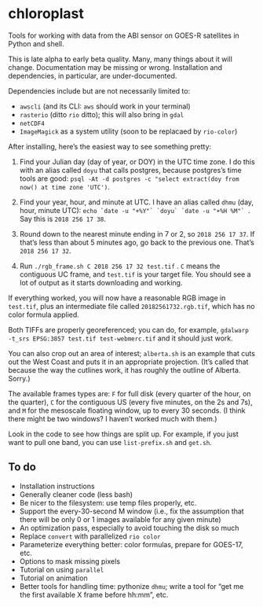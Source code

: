 # chloroplast

Tools for working with data from the ABI sensor on GOES-R satellites in Python and shell.

This is late alpha to early beta quality. Many, many things about it will change. Documentation may be missing or wrong. Installation and dependencies, in particular, are under-documented.

Dependencies include but are not necessarily limited to:

- `awscli` (and its CLI: `aws` should work in your terminal)
- `rasterio` (ditto `rio` ditto); this will also bring in `gdal`
- `netCDF4`
- `ImageMagick` as a system utility (soon to be replacaed by `rio-color`)

After installing, here’s the easiest way to see something pretty:

1. Find your Julian day (day of year, or DOY) in the UTC time zone. I do this with an alias called `doyu` that calls postgres, because postgres’s time tools are good: `psql -At -d postgres -c "select extract(doy from now() at time zone 'UTC')`.

2. Find your year, hour, and minute at UTC. I have an alias called `dhmu` (day, hour, minute UTC): ```echo `date -u "+%Y"` `doyu` `date -u "+%H %M"` ```. Say this is `2018 256 17 38`.

3. Round down to the nearest minute ending in 7 or 2, so `2018 256 17 37`. If that’s less than about 5 minutes ago, go back to the previous one. That’s `2018 256 17 32`. 

4. Run `./rgb_frame.sh C 2018 256 17 32 test.tif` . `C` means the contiguous UC frame, and `test.tif` is your target file. You should see a lot of output as it starts downloading and working.

If everything worked, you will now have a reasonable RGB image in `test.tif`, plus an intermediate file called `20182561732.rgb.tif`, which has no color formula applied.

Both TIFFs are properly georeferenced; you can do, for example, `gdalwarp -t_srs EPSG:3857 test.tif test-webmerc.tif` and it should just work.

You can also crop out an area of interest; `alberta.sh` is an example that cuts out the West Coast and puts it in an appropriate projection. (It’s called that because the way the cutlines work, it has roughly the outline of Alberta. Sorry.)

The available frames types are: `F` for full disk (every quarter of the hour, on the quarter), `C` for the contiguous US (every five minutes, on the 2s and 7s), and `M` for the mesoscale floating window, up to every 30 seconds. (I think there might be two windows? I haven’t worked much with them.)

Look in the code to see how things are split up. For example, if you just want to pull one band, you can use `list-prefix.sh` and `get.sh`.


## To do

- Installation instructions
- Generally cleaner code (less bash)
- Be nicer to the filesystem: use temp files properly, etc.
- Support the every-30-second M window (i.e., fix the assumption that there will be only 0 or 1 images available for any given minute)
- An optimization pass, especially to avoid touching the disk so much
- Replace `convert` with parallelized `rio color`
- Parameterize everything better: color formulas, prepare for GOES-17, etc.
- Options to mask missing pixels
- Tutorial on using `parallel`
- Tutorial on animation
- Better tools for handling time: pythonize `dhmu`; write a tool for “get me the first available X frame before hh:mm”, etc.
